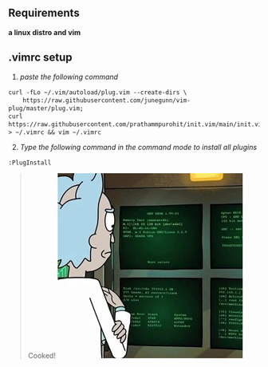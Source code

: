## Requirements

**a linux distro and vim**

## .vimrc setup

1. _paste the following command_
```
curl -fLo ~/.vim/autoload/plug.vim --create-dirs \
    https://raw.githubusercontent.com/junegunn/vim-plug/master/plug.vim;
curl https://raw.githubusercontent.com/prathammpurohit/init.vim/main/init.vim > ~/.vimrc && vim ~/.vimrc
```
2. _Type the following command in the command mode to install all plugins_
```
:PlugInstall
```
> Cooked!
![Rick cooked for you](./rick.jpeg)
